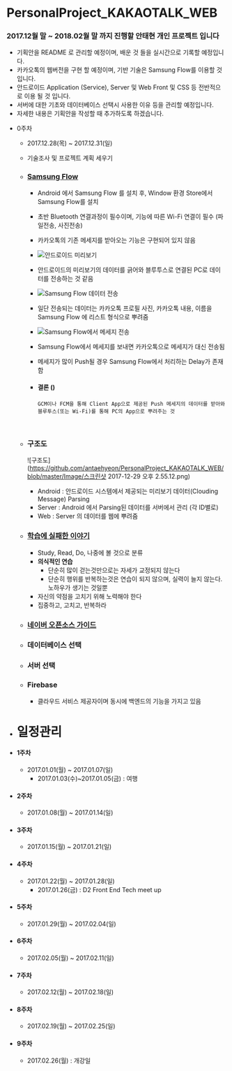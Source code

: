 # PersonalProject_KAKAOTALK_WEB

### 2017.12월 말 ~ 2018.02월 말 까지 진행할 안태현 개인 프로젝트 입니다

* 기획안을 README 로 관리할 예정이며, 배운 것 들을 실시간으로 기록할 예정입니다.
* 카카오톡의 웹버전을 구현 할 예정이며, 기반 기술은 Samsung Flow를 이용할 것 입니다.
* 안드로이드 Application (Service), Server 및 Web Front 및 CSS 등 전반적으로 이용 될 것 입니다.
* 서버에 대한 기초와 데이터베이스 선택시 사용한 이유 등을 관리할 예정입니다.
* 자세한 내용은 기획안을 작성할 때 추가하도록 하겠습니다.



- 0주차 
  - 2017.12.28(목) ~ 2017.12.31(일)

  - 기술조사 및 프로젝트 계획 세우기

  - ### [Samsung Flow](http://www.samsung.com/sec/support/samsungflow/)

    - Android 에서 Samsung Flow 를 설치 후, Window 환경 Store에서 Samsung Flow를 설치

    - 초반 Bluetooth 연결과정이 필수이며, 기능에 따른 Wi-Fi 연결이 필수 (파일전송, 사진전송)

    - 카카오톡의 기존 메세지를 받아오는 기능은 구현되어 있지 않음

    - ![안드로이드 미리보기](https://github.com/antaehyeon/PersonalProject_KAKAOTALK_WEB/blob/master/Image/Screenshot_20171228-170223.png)

    - 안드로이드의 미리보기의 데이터를 긁어와 블루투스로 연결된 PC로 데이터를 전송하는 것 같음 

    - ![Samsung Flow 데이터 전송](https://github.com/antaehyeon/PersonalProject_KAKAOTALK_WEB/blob/master/Image/2017-12-28_170148.png)

    - 일단 전송되는 데이터는 카카오톡 프로필 사진, 카카오톡 내용, 이름을 Samsung Flow 에 리스트 형식으로 뿌려줌

    - ![Samsung Flow에서 메세지 전송](https://github.com/antaehyeon/PersonalProject_KAKAOTALK_WEB/blob/master/Image/Video_2017-12-28_173742.wmv_20171228_180137.gif)

    - Samsung Flow에서 메세지를 보내면 카카오톡으로 메세지가 대신 전송됨

    - 메세지가 많이 Push될 경우 Samsung Flow에서 처리하는 Delay가 존재함

    - #### 결론 ()

      ```
      GCM이나 FCM을 통해 Client App으로 제공된 Push 메세지의 데이터를 받아와 블루투스(또는 Wi-Fi)를 통해 PC의 App으로 뿌려주는 것
      ```

      ​

  - ### 구조도

    ![구조도](https://github.com/antaehyeon/PersonalProject_KAKAOTALK_WEB/blob/master/Image/스크린샷 2017-12-29 오후 2.55.12.png)

    - Android : 안드로이드 시스템에서 제공되는 미리보기 데이터(Clouding Message) Parsing
    - Server : Android 에서 Parsing된 데이터를 서버에서 관리 (각 ID별로)
    - Web : Server 의 데이터를 웹에 뿌려줌

  - ### [학습에 실패한 이야기](http://woowabros.github.io/experience/2017/12/11/how-to-study.html)

    - Study, Read, Do, 나중에 볼 것으로 분류
    - **의식적인 연습** 
      - 단순히 많이 걷는것만으로는 자세가 교정되지 않는다
      - 단순히 행위를 반복하는것은 연습이 되지 않으며, 실력이 늘지 않는다. 노하우가 생기는 것일뿐
    - 자신의 약점을 고치기 위해 노력해야 한다
    - 집중하고, 고치고, 반복하라

  - ### [네이버 오픈소스 가이드](https://naver.github.io/OpenSourceGuide/book/)

  - ### 데이터베이스 선택

  - ### 서버 선택

  - ### Firebase

    - 클라우드 서비스 제공자이며 동시에 백엔드의 기능을 가지고 있음




- # 일정관리



- #### 1주차

  - 2017.01.01(월) ~ 2017.01.07(일)
    - 2017.01.03(수)~2017.01.05(금) : 여행
- #### 2주차

  - 2017.01.08(월) ~ 2017.01.14(일)
- #### 3주차

  - 2017.01.15(월) ~ 2017.01.21(일)
- #### 4주차

  - 2017.01.22(월) ~ 2017.01.28(일)
    - 2017.01.26(금) : D2 Front End Tech meet up
- #### 5주차

  - 2017.01.29(월) ~ 2017.02.04(일)
- #### 6주차

  - 2017.02.05(월) ~ 2017.02.11(일)
- #### 7주차

  - 2017.02.12(월) ~ 2017.02.18(일)
- #### 8주차

  - 2017.02.19(월) ~ 2017.02.25(일)
- #### 9주차

  - 2017.02.26(월) : 개강일

